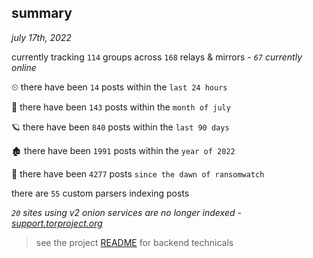 
## summary
_july 17th, 2022_

currently tracking `114` groups across `168` relays & mirrors - _`67` currently online_

⏲ there have been `14` posts within the `last 24 hours`

🦈 there have been `143` posts within the `month of july`

🪐 there have been `840` posts within the `last 90 days`

🏚 there have been `1991` posts within the `year of 2022`

🦕 there have been `4277` posts `since the dawn of ransomwatch`

there are `55` custom parsers indexing posts

_`20` sites using v2 onion services are no longer indexed - [support.torproject.org](https://support.torproject.org/onionservices/v2-deprecation/)_

> see the project [README](https://github.com/joshhighet/ransomwatch#ransomwatch--) for backend technicals
